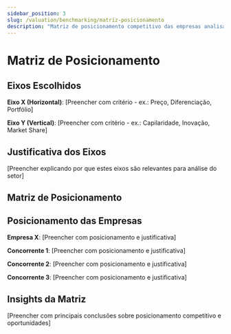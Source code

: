 ```yaml
---
sidebar_position: 3
slug: /valuation/benchmarking/matriz-posicionamento
description: "Matriz de posicionamento competitivo das empresas analisadas"
---
```


# Matriz de Posicionamento

## Eixos Escolhidos

**Eixo X (Horizontal)**: [Preencher com critério - ex.: Preço, Diferenciação, Portfólio]

**Eixo Y (Vertical)**: [Preencher com critério - ex.: Capilaridade, Inovação, Market Share]

## Justificativa dos Eixos

[Preencher explicando por que estes eixos são relevantes para análise do setor]

## Matriz de Posicionamento

## Posicionamento das Empresas

**Empresa X**: [Preencher com posicionamento e justificativa]

**Concorrente 1**: [Preencher com posicionamento e justificativa]

**Concorrente 2**: [Preencher com posicionamento e justificativa]

**Concorrente 3**: [Preencher com posicionamento e justificativa]

## Insights da Matriz

[Preencher com principais conclusões sobre posicionamento competitivo e oportunidades]

